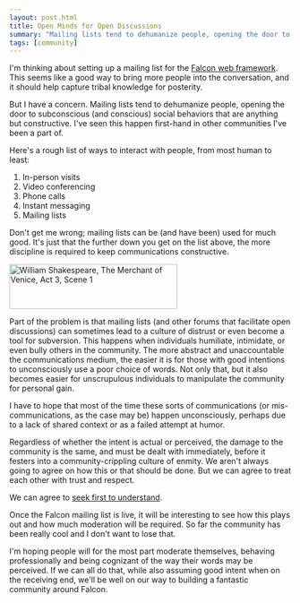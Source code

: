 ```yaml
---
layout: post.html
title: Open Minds for Open Discussions
summary: "Mailing lists tend to dehumanize people, opening the door to subconscious (and conscious) social behaviors that are anything but constructive."
tags: [community]
---
```


I'm thinking about setting up a mailing list for the [Falcon web framework][1]. This seems like a good way to bring more people into the conversation, and it should help capture tribal knowledge for posterity.

But I have a concern. Mailing lists tend to dehumanize people, opening the door to subconscious (and conscious) social behaviors that are anything but constructive. I've seen this happen first-hand in other communities I've been a part of.

Here's a rough list of ways to interact with people, from most human to least:

1. In-person visits
2. Video conferencing
3. Phone calls
4. Instant messaging
5. Mailing lists

Don't get me wrong; mailing lists can be (and have been) used for much good. It's just that the further down you get on the list above, the more discipline is required to keep communications constructive. 

<img class="right" src="/assets/images/prick.png" width="300px" height="80px" alt="William Shakespeare, The Merchant of Venice, Act 3, Scene 1" />

Part of the problem is that mailing lists (and other forums that facilitate open discussions) can sometimes lead to a culture of distrust or even become a tool for subversion. This happens when individuals humiliate, intimidate, or even bully others in the community. The more abstract and unaccountable the communications medium, the easier it is for those with good intentions to unconsciously use a poor choice of words. Not only that, but it also becomes easier for unscrupulous individuals to manipulate the community for personal gain.

I have to hope that most of the time these sorts of communications (or mis-communications, as the case may be) happen unconsciously, perhaps due to a lack of shared context or as a failed attempt at humor. 

Regardless of whether the intent is actual or perceived, the damage to the community is the same, and must be dealt with immediately, before it festers into a community-crippling culture of enmity. We aren't always going to agree on how this or that should be done. But we can agree to treat each other with trust and respect. 

We can agree to [seek first to understand][2].

Once the Falcon mailing list is live, it will be interesting to see how this plays out and how much moderation will be required. So far the community has been really cool and I don't want to lose that. 

I'm hoping people will for the most part moderate themselves, behaving professionally and being cognizant of the way their words may be perceived. If we can all do that, while also assuming good intent when on the receiving end, we'll be well on our way to building a fantastic community around Falcon.

[1]: http://falconframework.org/
[2]: https://www.stephencovey.com/7habits/7habits-habit5.php